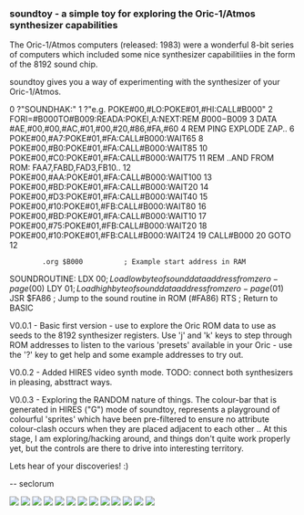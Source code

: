 

### soundtoy - a simple toy for exploring the Oric-1/Atmos synthesizer capabilities

The Oric-1/Atmos computers (released: 1983) were a wonderful 8-bit series of computers
which included some nice synthesizer capabilitiies in the form of the 8192 sound chip.

soundtoy gives you a way of experimenting with the synthesizer of your Oric-1/Atmos.

0 ?"SOUNDHAK:"
1 ?"e.g. POKE#00,#LO:POKE#01,#HI:CALL#B000"
2 FORI=#B000TO#B009:READA:POKEI,A:NEXT:REM $B000-$B009
3 DATA #AE,#00,#00,#AC,#01,#00,#20,#86,#FA,#60
4 REM PING EXPLODE ZAP..
6 POKE#00,#A7:POKE#01,#FA:CALL#B000:WAIT65
8 POKE#00,#B0:POKE#01,#FA:CALL#B000:WAIT85
10 POKE#00,#C0:POKE#01,#FA:CALL#B000:WAIT75
11 REM ..AND FROM ROM: FAA7,FABD,FAD3,FB10..
12 POKE#00,#AA:POKE#01,#FA:CALL#B000:WAIT100
13 POKE#00,#BD:POKE#01,#FA:CALL#B000:WAIT20
14 POKE#00,#D3:POKE#01,#FA:CALL#B000:WAIT40
15 POKE#00,#10:POKE#01,#FB:CALL#B000:WAIT80
16 POKE#00,#BD:POKE#01,#FA:CALL#B000:WAIT10
17 POKE#00,#75:POKE#01,#FB:CALL#B000:WAIT20
18 POKE#00,#10:POKE#01,#FB:CALL#B000:WAIT24
19 CALL#B000
20 GOTO 12



            .org $B000          ; Example start address in RAM

SOUNDROUTINE:
            LDX $00             ; Load low byte of sound data address from zero-page ($00)
            LDY $01             ; Load high byte of sound data address from zero-page ($01)
            JSR $FA86           ; Jump to the sound routine in ROM (#FA86)
            RTS                 ; Return to BASIC



V0.0.1	- Basic first version - use to explore the Oric ROM data to use as
		  seeds to the 8192 synthesizer registers.  Use 'j' and 'k' keys to step
		  through ROM addresses to listen to the various 'presets' available in
		  your Oric - use the '?' key to get help and some example addresses to
		  try out.

V0.0.2	- Added HIRES video synth mode.  TODO: connect both synthesizers in pleasing, absttract ways.

V0.0.3  - Exploring the RANDOM nature of things.  The colour-bar that is generated in
HIRES ("G") mode of soundtoy, represents a playground of colourful 'sprites' which have been pre-filtered to ensure no attribute colour-clash occurs when they are placed adjacent to each other .. At this stage, I am exploring/hacking around, and things don't quite work properly yet, but the controls are there to drive into interesting territory.


Lets hear of your discoveries!  :)

--
seclorum

![](https://github.com/seclorum/soundToy/blob/main/screenshots/Screenshot%202024-11-27%20at%2013.22.33.png)
![](https://github.com/seclorum/soundToy/blob/main/screenshots/Screenshot%202024-10-02%20at%2017.21.29.png)
![](https://github.com/seclorum/soundToy/blob/main/screenshots/Screenshot%202024-10-02%20at%2023.18.07.png)
![](https://github.com/seclorum/soundToy/blob/main/screenshots/Screenshot%202024-10-06%20at%2018.41.44.png)
![](https://github.com/seclorum/soundToy/blob/main/screenshots/Screenshot%202024-10-06%20at%2019.24.09.png)
![](https://github.com/seclorum/soundToy/blob/main/screenshots/Screenshot%202024-10-11%20at%2013.42.30.png)
![](https://github.com/seclorum/soundToy/blob/main/screenshots/Screenshot%202024-10-11%20at%2013.42.43.png)
![](https://github.com/seclorum/soundToy/blob/main/screenshots/Screenshot%202024-10-11%20at%2013.43.04.png)
![](https://github.com/seclorum/soundToy/blob/main/screenshots/Screenshot%202024-10-11%20at%2013.44.12.png)
![](https://github.com/seclorum/soundToy/blob/main/screenshots/Screenshot%202024-10-11%20at%2014.34.30.png)
![](https://github.com/seclorum/soundToy/blob/main/screenshots/Screenshot%202024-10-16%20at%2022.16.47.png)
![](https://github.com/seclorum/soundToy/blob/main/screenshots/Screenshot%202024-10-16%20at%2022.19.30.png)
![](https://github.com/seclorum/soundToy/blob/main/screenshots/Screenshot%202024-10-16%20at%2022.34.59.png)
